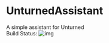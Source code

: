 # UnturnedAssistant
A simple assistant for Unturned
<br/>Build Status: ![img](https://travis-ci.com/sandtechnology/UnturnedAssistant.svg?branch=master)
